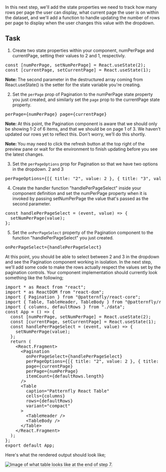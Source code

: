 In this next step, we'll add the state properties we need to track how many rows per page the user can display, what current page the user is on within the dataset, and we'll add a function to handle updating the number of rows per page to display when the user changes this value with the dropdown.

## Task

1) Create two state properties within your component, numPerPage and currentPage, setting their values to 2 and 1, respectivly.

<pre class="file" data-target="clipboard">
const [numPerPage, setNumPerPage] = React.useState(2);
const [currentPage, setCurrentPage] = React.useState(1);
</pre>

<strong>Note: </strong> The second parameter in the destructured array coming from React.useState() is the setter for the state variable you're creating.

2) Set the `perPage` prop of Pagination to the numPerPage state property you just created, and similarly set the `page` prop to the currentPage state property.

<pre class="file" data-target="clipboard">
perPage={numPerPage} page={currentPage}
</pre>

<strong>Note: </strong> At this point, the Pagination component is aware that we should only be showing 1-2 of 6 items, and that we should be on page 1 of 3. We haven’t updated our rows yet to reflect this. Don't worry, we’ll do this shortly.

<strong>Note: </strong> You may need to click the refresh button at the top right of the preview pane or wait for the environment to finish updating before you see the latest changes.

3) Set the `perPageOptions` prop for Pagination so that we have two options in the dropdown. 2 and 3

<pre class="file" data-target="clipboard">
perPageOptions={[{ title: "2", value: 2 }, { title: "3", value: 3 }]}
</pre>

4) Create the handler function "handlePerPageSelect" inside your component definition and set the numPerPage property when it is invoked by passing setNumPerPage the value that's passed as the second parameter.

<pre class="file" data-target="clipboard">
const handlePerPageSelect = (event, value) => {
  setNumPerPage(value);
};
</pre>

5) Set the `onPerPageSelect` property of the Pagination component to the function "handlePerPageSelect" you just created.

<pre class="file" data-target="clipboard">
onPerPageSelect={handlePerPageSelect}
</pre>

At this point, you should be able to select between 2 and 3 in the dropdown and see the Pagination component working in isolation. In the next step, we'll add some code to make the rows actually respect the values set by the pagination controls. Your component implementation should currently look something like the following;

<pre class="file">
import * as React from &quot;react&quot;;
import * as ReactDOM from &quot;react-dom&quot;;
import { Pagination } from &quot;@patternfly/react-core&quot;;
import { Table, TableHeader, TableBody } from &quot;@patternfly/react-table&quot;;
import { columns, defaultRows } from &quot;./data&quot;;
const App = () =&gt; {
  const [numPerPage, setNumPerPage] = React.useState(2);
  const [currentPage, setCurrentPage] = React.useState(1);
  const handlePerPageSelect = (event, value) =&gt; {
    setNumPerPage(value);
  };
  return (
    &lt;React.Fragment&gt;
      &lt;Pagination
        onPerPageSelect={handlePerPageSelect}
        perPageOptions={[{ title: &quot;2&quot;, value: 2 }, { title: &quot;3&quot;, value: 3 }]}
        page={currentPage}
        perPage={numPerPage}
        itemCount={defaultRows.length}
      /&gt;
      &lt;Table
        caption=&quot;Patternfly React Table&quot;
        cells={columns}
        rows={defaultRows}
        variant=&quot;compact&quot;
      &gt;
        &lt;TableHeader /&gt;
        &lt;TableBody /&gt;
      &lt;/Table&gt;
    &lt;/React.Fragment&gt;
  );
};
export default App;
</pre>

Here's what the rendered output should look like;

<img src="intro-table/assets/step-7-complete.png" alt="Image of what table looks like at the end of step 7." style="box-shadow: rgba(3, 3, 3, 0.2) 0px 1.25px 2.5px 0px;" />
